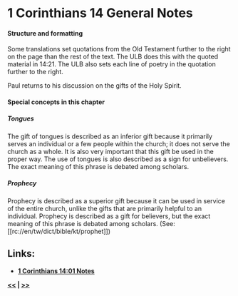 # 1 Corinthians 14 General Notes #

#### Structure and formatting ####

Some translations set quotations from the Old Testament further to the right on the page than the rest of the text. The ULB does this with the quoted material in 14:21. The ULB also sets each line of poetry in the quotation further to the right.

Paul returns to his discussion on the  gifts of the Holy Spirit.

#### Special concepts in this chapter ####

##### Tongues #####

The gift of tongues is described as an inferior gift because it primarily serves an individual or a few people within the church; it does not serve the church as a whole. It is also very important that this gift be used in the proper way. The use of tongues is also described as a sign for unbelievers. The exact meaning of this phrase is debated among scholars. 

##### Prophecy #####

Prophecy is described as a superior gift because it can be used in service of the entire church, unlike the gifts that are primarily helpful to an individual. Prophecy is described as a gift for believers, but the exact meaning of this phrase is debated among scholars. (See: [[rc://en/tw/dict/bible/kt/prophet]])

## Links: ##

* __[1 Corinthians 14:01 Notes](./01.md)__

__[<<](../13/intro.md) | [>>](../15/intro.md)__
